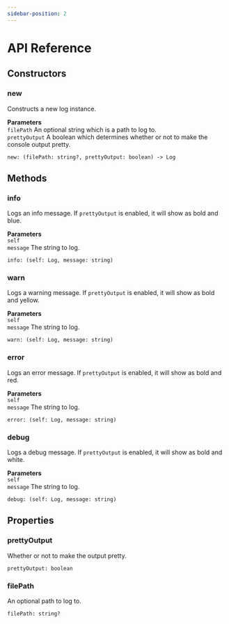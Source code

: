 ```yaml
---
sidebar-position: 2
---
```


# API Reference

## Constructors

### new

Constructs a new log instance.

**Parameters**  
``filePath`` An optional string which is a path to log to.  
``prettyOutput`` A boolean which determines whether or not to make the console output pretty.

```luau
new: (filePath: string?, prettyOutput: boolean) -> Log
```

## Methods

### info

Logs an info message. If ``prettyOutput`` is enabled, it will show as bold and blue.

**Parameters**  
``self``  
``message`` The string to log.

```luau
info: (self: Log, message: string)
```

### warn

Logs a warning message. If ``prettyOutput`` is enabled, it will show as bold and yellow.

**Parameters**  
``self``  
``message`` The string to log.

```luau
warn: (self: Log, message: string)
```

### error

Logs an error message. If ``prettyOutput`` is enabled, it will show as bold and red.

**Parameters**  
``self``  
``message`` The string to log.

```luau
error: (self: Log, message: string)
```

### debug

Logs a debug message. If ``prettyOutput`` is enabled, it will show as bold and white.

**Parameters**  
``self``  
``message`` The string to log.

```luau
debug: (self: Log, message: string)
```

## Properties

### prettyOutput

Whether or not to make the output pretty.

```luau
prettyOutput: boolean
```

### filePath

An optional path to log to.

```luau
filePath: string?
```
